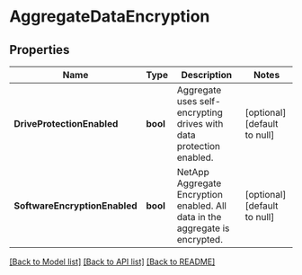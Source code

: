 # AggregateDataEncryption

## Properties
Name | Type | Description | Notes
------------ | ------------- | ------------- | -------------
**DriveProtectionEnabled** | **bool** | Aggregate uses self-encrypting drives with data protection enabled. | [optional] [default to null]
**SoftwareEncryptionEnabled** | **bool** | NetApp Aggregate Encryption enabled. All data in the aggregate is encrypted. | [optional] [default to null]

[[Back to Model list]](../README.md#documentation-for-models) [[Back to API list]](../README.md#documentation-for-api-endpoints) [[Back to README]](../README.md)


